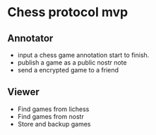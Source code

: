 # Chess protocol mvp

## Annotator

- input a chess game annotation start to finish.
- publish a game as a public nostr note
- send a encrypted game to a friend

## Viewer

- Find games from lichess
- Find games from nostr
- Store and backup games
